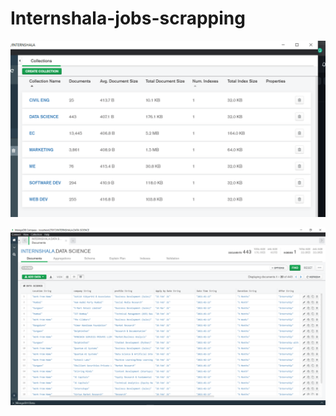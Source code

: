 # Internshala-jobs-scrapping

![img](https://github.com/IMsumitkumar/Internshala-jobs-scrapping/blob/main/Screenshot%20(104).png)

![img](https://github.com/IMsumitkumar/Internshala-jobs-scrapping/blob/main/Screenshot%20(105).png)
